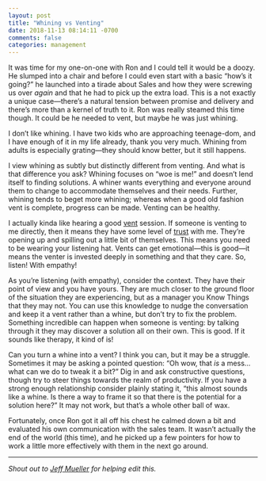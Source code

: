 ```yaml
---
layout: post
title: "Whining vs Venting"
date: 2018-11-13 08:14:11 -0700
comments: false
categories: management
---
```

It was time for my one-on-one with Ron and I could tell it would be a doozy. He slumped into a chair and before I could even start with a basic “how’s it going?” he launched into a tirade about Sales and how they were screwing us over *again* and that he had to pick up the extra load. This is a not exactly a unique case—there’s a natural tension between promise and delivery and there’s more than a kernel of truth to it. Ron was really steamed this time though. It could be he needed to vent, but maybe he was just whining.

I don’t like whining. I have two kids who are approaching teenage-dom, and I have enough of it in my life already, thank you very much. Whining from adults is especially grating—they should know better, but it still happens.

I view whining as subtly but distinctly different from venting. And what is that difference you ask? Whining focuses on “woe is me!” and doesn’t lend itself to finding solutions. A whiner wants everything and everyone around them to change to accommodate themselves and their needs. Further, whining tends to beget more whining; whereas when a good old fashion vent is complete, progress can be made. Venting can be healthy.

I actually kinda like hearing a good [vent](http://randsinrepose.com/archives/the-update-the-vent-and-the-disaster/) session. If someone is venting to me directly, then it means they have some level of [trust](http://blog.swilliams.me/words/2018/11/01/building-trust-on-teams/) with me. They’re opening up and spilling out a little bit of themselves. This means you need to be wearing your listening hat. Vents can get emotional—this is good—it means the venter is invested deeply in something and that they care. So, listen! With empathy!

As you’re listening (with empathy), consider the context. They have their point of view and you have yours. They are much closer to the ground floor of the situation they are experiencing, but as a manager you Know Things that they may not. You can use this knowledge to nudge the conversation and keep it a vent rather than a whine, but don’t try to fix the problem. Something incredible can happen when someone is venting: by talking through it they may discover a solution all on their own. This is good. If it sounds like therapy, it kind of is! 

Can you turn a whine into a vent? I think you can, but it may be a struggle. Sometimes it may be asking a pointed question: “Oh wow, that *is* a mess… what can we do to tweak it a bit?” Dig in and ask constructive questions, though try to steer things towards the realm of productivity. If you have a strong enough relationship consider plainly stating it, “this almost sounds like a whine. Is there a way to frame it so that there is the potential for a solution here?” It may not work, but that’s a whole other ball of wax.

Fortunately, once Ron got it all off his chest he calmed down a bit and evaluated his own communication with the sales team. It wasn’t actually the end of the world (this time), and he picked up a few pointers for how to work a little more effectively with them in the next go around.

---

_Shout out to [Jeff Mueller](http://jeffmueller.net) for helping edit this._